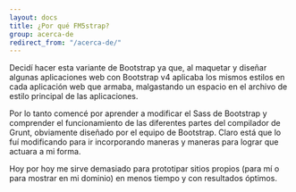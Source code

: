 ```yaml
---
layout: docs
title: ¿Por qué FM5strap?
group: acerca-de
redirect_from: "/acerca-de/"
---
```


Decidí hacer esta variante de Bootstrap ya que, al maquetar y diseñar algunas aplicaciones web con Bootstrap v4 aplicaba los mismos estilos en cada aplicación web que armaba, malgastando un espacio en el archivo de estilo principal de las aplicaciones. 

Por lo tanto comencé por aprender a modificar el Sass de Bootstrap y comprender el funcionamiento de las diferentes partes del compilador de Grunt, obviamente diseñado por el equipo de Bootstrap. Claro está que lo fuí modificando para ir incorporando maneras y maneras para lograr que actuara a mi forma. 

Hoy por hoy me sirve demasiado para prototipar sitios propios (para mí o para mostrar en mi dominio) en menos tiempo y con resultados óptimos. 